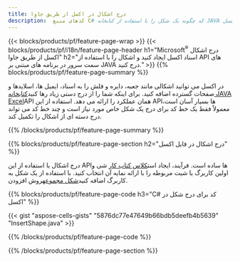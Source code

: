 ```yaml
---
title: درج اشکال در اکسل از طریق جاوا
description:  کدهای منبع C# که چگونه یک شکل را با استفاده از کتابخانه JAVA در فایل های اکسل Microsoft درج کنیم.
---
```

{{< blocks/products/pf/feature-page-wrap >}}
{{< blocks/products/pf/i18n/feature-page-header h1="Microsoft<sup>&reg;</sup> درج اشکال اکسل از طریق جاوا" h2="اسناد اکسل ایجاد کنید و اشکال را با استفاده از API های سمت سرور در برنامه های مبتنی بر JAVA درج کنید." >}}
{{% blocks/products/pf/feature-page-summary %}}

 در اکسل می توانید اشکالی مانند جعبه، دایره و فلش را به اسناد، ایمیل ها، اسلایدها و صفحات گسترده اضافه کنید. برای اینکه شما را از درج دستی زیاد رها کنید[کتابخانه JAVA Excel](https://releases.aspose.com/cells/java/)API همان عملکرد را ارائه می دهد. استفاده از این APIها بسیار آسان است، معمولاً فقط یک خط کد برای درج یک شکل خاص مورد نیاز است و چند خط کد می تواند درج دسته ای از اشکال را تکمیل کند.

{{% /blocks/products/pf/feature-page-summary %}}

{{% blocks/products/pf/feature-page-section h2="درج اشکال در فایل اکسل" %}}

 درج اشکال با استفاده از این APIها ساده است. فرآیند، ایجاد است[کلاس کتاب کار](https://reference.aspose.com/cells/java/com.aspose.cells/workbook/) شی و اولین کاربرگ یا شیت مربوطه را با ارائه نمایه آن انتخاب کنید. با استفاده از یک شکل به کاربرگ اضافه کنید[شکل مجموعه](https://reference.aspose.com/cells/java/com.aspose.cells/shapecollection/)روش افزودن.

{{% blocks/products/pf/feature-page-code h3="C# کد برای درج شکل در اکسل" %}}

{{< gist "aspose-cells-gists" "5876dc77e47649b66bdb5deefb4b5639" "InsertShape.java" >}}

{{% /blocks/products/pf/feature-page-code %}}

{{% /blocks/products/pf/feature-page-section %}}
